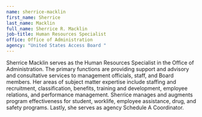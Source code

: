 ```yaml
---
name: sherrice-macklin
first_name: Sherrice
last_name: Macklin
full_name: Sherrice R. Macklin
job-title: Human Resources Specialist
office: Office of Administration
agency: "United States Access Board "
---
```

Sherrice Macklin serves as the Human Resources Specialist in the Office of Administration. The primary functions are providing support and advisory and consultative services to management officials, staff, and Board members. Her areas of subject matter expertise include staffing and recruitment, classification, benefits, training and development, employee relations, and performance management. Sherrice manages and augments program effectiveness for student, worklife, employee assistance, drug, and safety programs. Lastly, she serves as agency Schedule A Coordinator.
